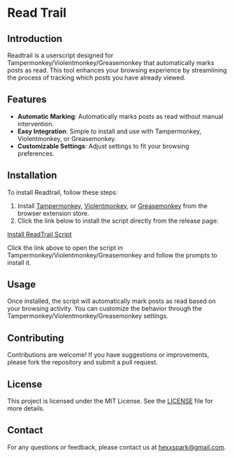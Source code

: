 # Read Trail

## Introduction

Readtrail is a userscript designed for Tampermonkey/Violentmonkey/Greasemonkey that automatically marks posts as read. This tool enhances your browsing experience by streamlining the process of tracking which posts you have already viewed.

## Features

- **Automatic Marking**: Automatically marks posts as read without manual intervention.
- **Easy Integration**: Simple to install and use with Tampermonkey, Violentmonkey, or Greasemonkey.
- **Customizable Settings**: Adjust settings to fit your browsing preferences.

## Installation

To install Readtrail, follow these steps:

1. Install [Tampermonkey](https://www.tampermonkey.net/), [Violentmonkey](https://violentmonkey.github.io/), or [Greasemonkey](https://www.greasespot.net/) from the browser extension store.
2. Click the link below to install the script directly from the release page:

[Install ReadTrail Script](https://github.com/hexxspark/readtrail/releases/latest/download/readtrail.user.js)

Click the link above to open the script in Tampermonkey/Violentmonkey/Greasemonkey and follow the prompts to install it.

## Usage

Once installed, the script will automatically mark posts as read based on your browsing activity. You can customize the behavior through the Tampermonkey/Violentmonkey/Greasemonkey settings.

## Contributing

Contributions are welcome! If you have suggestions or improvements, please fork the repository and submit a pull request.

## License

This project is licensed under the MIT License. See the [LICENSE](LICENSE) file for more details.

## Contact

For any questions or feedback, please contact us at <hexxspark@gmail.com>.
